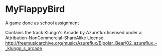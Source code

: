 # MyFlappyBird
A game done as school assignment

Contains the track Klungo's Arcade by Azureflux licensed under a Attribution-NonCommercial-ShareAlike License.
http://freemusicarchive.org/music/Azureflux/Bipolar_Bear/02_azureflux_-_klungo_s_arcade
